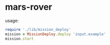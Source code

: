 # mars-rover
usage:
```ruby
require './lib/mission_deploy'
mission = MissionDeploy.deploy 'input.example'
mission.start
```
